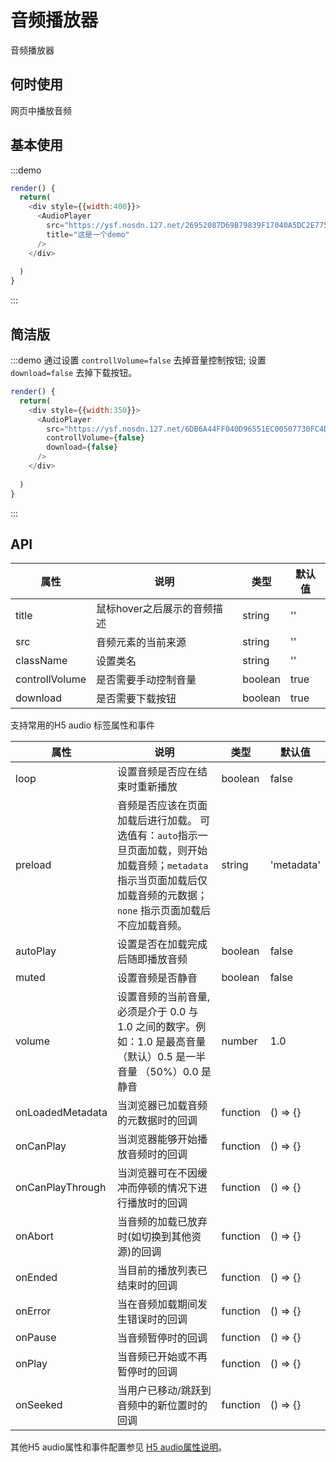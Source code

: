 # 音频播放器

音频播放器

## 何时使用

网页中播放音频

## 基本使用

:::demo 

```js
render() {
  return(
    <div style={{width:400}}>
      <AudioPlayer
        src="https://ysf.nosdn.127.net/26952087D69B79839F17040A5DC2E775.wav"
        title="这是一个demo"
      />
    </div>
    
  )
}
```
:::

## 简洁版
:::demo 通过设置 `controllVolume=false` 去掉音量控制按钮; 设置 `download=false` 去掉下载按钮。

```js
render() {
  return(
    <div style={{width:350}}>
      <AudioPlayer
        src="https://ysf.nosdn.127.net/6DB6A44FF040D96551EC00507730FC4D.wav"
        controllVolume={false}
        download={false}
      />
    </div>
    
  )
}
```
:::

## API
| 属性      | 说明    | 类型      | 默认值   |
|---------- |-------- |----------   |-------- |
| title   | 鼠标hover之后展示的音频描述 | string | '' |
| src |  音频元素的当前来源 | string | '' |
| className | 设置类名 | string | '' |
| controllVolume | 是否需要手动控制音量 | boolean | true |
| download | 是否需要下载按钮 | boolean | true |

支持常用的H5 audio 标签属性和事件

| 属性      | 说明    | 类型      | 默认值   |
|---------- |-------- |----------   |-------- |
| loop | 设置音频是否应在结束时重新播放 | boolean | false |
| preload  | 音频是否应该在页面加载后进行加载。 可选值有：`auto`指示一旦页面加载，则开始加载音频；`metadata`指示当页面加载后仅加载音频的元数据；`none` 指示页面加载后不应加载音频。 | string | 'metadata' |
| autoPlay | 设置是否在加载完成后随即播放音频 | boolean | false |
| muted | 设置音频是否静音 | boolean | false |
| volume  | 设置音频的当前音量, 必须是介于 0.0 与 1.0 之间的数字。例如：1.0 是最高音量（默认）0.5 是一半音量 （50%）0.0 是静音  | number |  1.0  |
| onLoadedMetadata     | 当浏览器已加载音频的元数据时的回调   | function   |   () => {}    |
| onCanPlay  | 当浏览器能够开始播放音频时的回调    | function    |  () => {}   |
| onCanPlayThrough  | 当浏览器可在不因缓冲而停顿的情况下进行播放时的回调    | function   |  () => {}  |
| onAbort  | 当音频的加载已放弃时(如切换到其他资源)的回调  | function    |  () => {}   |
| onEnded  | 当目前的播放列表已结束时的回调  | function    |  () => {}   |
| onError  | 当在音频加载期间发生错误时的回调    | function    |  () => {}   |
| onPause  | 当音频暂停时的回调  | function    |  () => {}   |
| onPlay  | 当音频已开始或不再暂停时的回调   | function    |  () => {}   |
| onSeeked  | 当用户已移动/跳跃到音频中的新位置时的回调   | function    |  () => {}   |

其他H5 audio属性和事件配置参见 [H5 audio属性说明](http://www.w3school.com.cn/jsref/dom_obj_audio.asp)。
